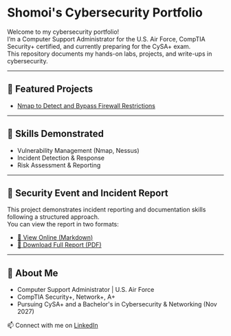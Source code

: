 # Shomoi's Cybersecurity Portfolio

Welcome to my cybersecurity portfolio!  
I’m a Computer Support Administrator for the U.S. Air Force, CompTIA Security+ certified, and currently preparing for the CySA+ exam.  
This repository documents my hands-on labs, projects, and write-ups in cybersecurity.  

---

## 🔹 Featured Projects
- [Nmap to Detect and Bypass Firewall Restrictions](./Use-Nmap-To-Detect-And-Bypass-Firewall-Restrictions)

---

## 🔹 Skills Demonstrated
- Vulnerability Management (Nmap, Nessus)
- Incident Detection & Response
- Risk Assessment & Reporting
  
---

## 🔹 Security Event and Incident Report

This project demonstrates incident reporting and documentation skills following a structured approach.  
You can view the report in two formats:

- [📖 View Online (Markdown)](./Security_Event_and_Incident_Report_Shomoi_Francis.md)  
- [📄 Download Full Report (PDF)](./Security_Event_and_Incident_Report_Shomoi_Francis.pdf)  


---

## 🔹 About Me
- Computer Support Administrator | U.S. Air Force  
- CompTIA Security+, Network+, A+  
- Pursuing CySA+ and a Bachelor's in Cybersecurity & Networking (Nov 2027)  

📫 Connect with me on [LinkedIn](www.linkedin.com/in/shomoi-francis-052b0b131)
